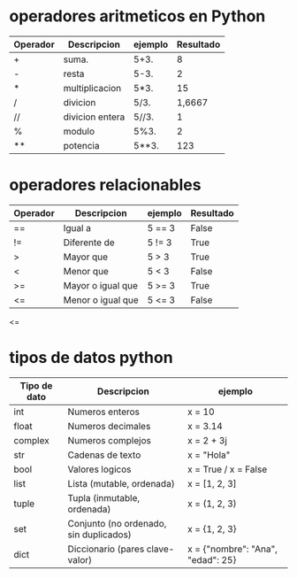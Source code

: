# operadores aritmeticos en Python

| Operador | Descripcion | ejemplo | Resultado |
|----------|-------------|---------|-----------|
| +        | suma.       | 5+3.    | 8         |
| -        | resta       | 5-3.    | 2         |
| *        |multiplicacion| 5*3.   | 15        |
| /        | divicion    | 5/3.    | 1,6667    |
| //       |divicion entera| 5//3. | 1         |
| %        | modulo      | 5%3.    | 2         |
| **       | potencia    | 5**3.    | 123      |

# operadores relacionables
| Operador | Descripcion | ejemplo | Resultado |
|----------|-------------|---------|-----------|
| ==       | Igual a     | 5 == 3  | False     |
| !=       | Diferente de| 5 != 3  | True      |
| >        | Mayor que   | 5 > 3   | True      |
| <        | Menor que   | 5 < 3   | False     |
| >=       |Mayor o igual que| 5 >= 3|True     |
| <=       |Menor o igual que| 5 <= 3|False    |
<=

# tipos de datos python
| Tipo de dato | Descripcion | ejemplo |
|--------------|-------------|---------|
|int           |Numeros enteros| x = 10|
|float         |Numeros decimales| x = 3.14|
|complex       |Numeros complejos| x = 2 + 3j|
|str           |Cadenas de texto| x = "Hola"|
|bool          |Valores logicos | x = True / x = False|
|list          |Lista (mutable, ordenada)| x = [1, 2, 3]|
|tuple         |Tupla (inmutable, ordenada)| x = (1, 2, 3)|
|set           |Conjunto (no ordenado, sin duplicados)| x = {1, 2, 3}|
|dict          |Diccionario (pares clave-valor)| x = {"nombre": "Ana", "edad": 25}|

